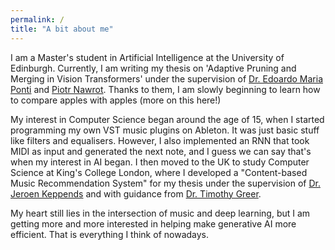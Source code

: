 ```yaml
---
permalink: /
title: "A bit about me"
---
```


I am a Master's student in Artificial Intelligence at the University of Edinburgh. Currently, I am writing my thesis on 'Adaptive Pruning and Merging in Vision Transformers' under the supervision of [Dr. Edoardo Maria Ponti](https://ducdauge.github.io) and [Piotr Nawrot](https://piotrnawrot.github.io/). Thanks to them, I am slowly beginning to learn how to compare apples with apples (more on this here!)

My interest in Computer Science began around the age of 15, when I started programming my own VST music plugins on Ableton. It was just basic stuff like filters and equalisers. However, I also implemented an RNN that took MIDI as input and generated the next note, and I guess we can say that's when my interest in AI began. I then moved to the UK to study Computer Science at King's College London, where I developed a "Content-based Music Recommendation System" for my thesis under the supervision of  [Dr. Jeroen Keppends](https://nms.kcl.ac.uk/jeroen.keppens/) and with guidance from [Dr. Timothy Greer](https://www.linkedin.com/in/timothy-greer-ph-d-28630671/).

My heart still lies in the intersection of music and deep learning, but I am getting more and more interested in helping make generative AI more efficient. That is everything I think of nowadays.
